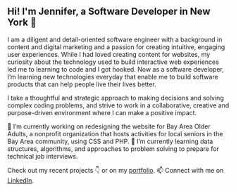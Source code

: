 ## Hi! I'm Jennifer, a Software Developer in New York 👋 

I am a diligent and detail-oriented software engineer with a background in content and digital marketing and a passion for creating intuitive, engaging user experiences. While I had loved creating content for websites, my curiosity about the technology used to build interactive web experiences led me to learning to code and I got hooked. Now as a software developer, I’m learning new technologies everyday that enable me to build software products that can help people live their lives better. 

I take a thoughtful and strategic approach to making decisions and solving complex coding problems, and strive to work in a collaborative, creative and purpose-driven environment where I can make a positive impact.

🔭 I’m currently working on redesigning the website for Bay Area Older Adults, a nonprofit organization that hosts activities for local seniors in the Bay Area community, using CSS and PHP.
🌱 I’m currently learning data structures, algorithms, and approaches to problem solving to prepare for technical job interviews. 

Check out my recent projects :point_down: or on my [portfolio](https://jennifergong.com/). 📫 Connect with me on [LinkedIn](https://www.linkedin.com/in/jngong/).

<!--
**jngong/jngong** is a ✨ _special_ ✨ repository because its `README.md` (this file) appears on your GitHub profile.

Here are some ideas to get you started:

- 🔭 I’m currently working on ...
- 🌱 I’m currently learning ...
- 👯 I’m looking to collaborate on ...
- 🤔 I’m looking for help with ...
- 💬 Ask me about ...
- 📫 How to reach me: ...
- 😄 Pronouns: ...
- ⚡ Fun fact: ...
-->
